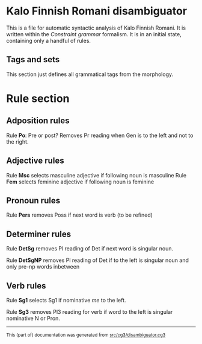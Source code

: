 

# Kalo Finnish Romani  disambiguator 

This is a file for automatic syntactic analysis of Kalo Finnish  Romani.
It is written within the *Constraint grammar* formalism.
It is in an initial state, containing only a handful of rules.

## Tags and sets 

This section just defines all grammatical tags from the morphology.

# Rule section

## Adposition rules

Rule **Po**: Pre or post? Removes Pr reading when Gen is to the left and not to the right.

## Adjective rules

Rule **Msc** selects masculine adjective if following noun is masculine
Rule **Fem** selects feminine adjective if following noun is feminine

## Pronoun rules

Rule **Pers** removes Poss if next word is verb (to be refined)

## Determiner rules

Rule **DetSg** removes Pl reading of Det if next word is singular noun.

Rule **DetSgNP** removes Pl reading of Det if to the left is singular noun and only pre-np words inbetween

## Verb rules

Rule **Sg1** selects Sg1 if nominative *me* to the left. 

Rule **Sg3** removes Pl3 reading for verb if word to the left is singular nominative N or Pron.

* * *

<small>This (part of) documentation was generated from [src/cg3/disambiguator.cg3](https://github.com/giellalt/lang-rmf/blob/main/src/cg3/disambiguator.cg3)</small>
